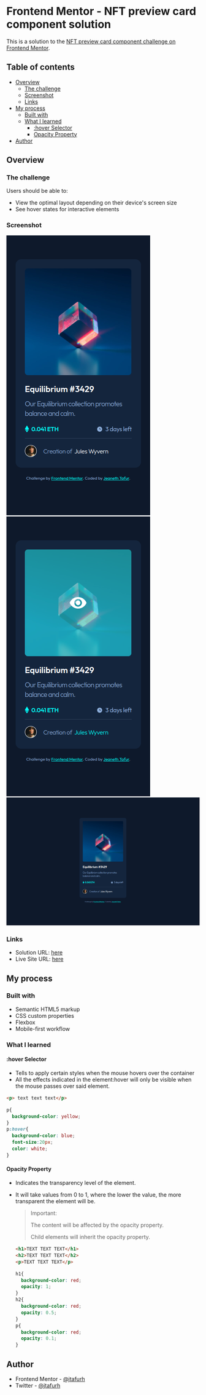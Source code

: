 # Frontend Mentor - NFT preview card component solution

This is a solution to the [NFT preview card component challenge on Frontend Mentor](https://www.frontendmentor.io/challenges/nft-preview-card-component-SbdUL_w0U). 

## Table of contents

- [Overview](#overview)
  - [The challenge](#the-challenge)
  - [Screenshot](#screenshot)
  - [Links](#links)
- [My process](#my-process)
  - [Built with](#built-with)
  - [What I learned](#what-i-learned)
    - [:hover Selector](#hover-selector)
    - [Opacity Property](opacity-property)
- [Author](#author)

## Overview

### The challenge

Users should be able to:

- View the optimal layout depending on their device's screen size
- See hover states for interactive elements

### Screenshot

![](./screenshot/mobile.png)    ![](./screenshot/ative-states.png)
![](./screenshot/desktop.png)


### Links

- Solution URL: [here](https://github.com/jtafurh/NTF-PREVIEW-CARD-COMPONENT-MAIN)
- Live Site URL: [here](https://jtafurh.github.io/NTF-PREVIEW-CARD-COMPONENT-MAIN/)

## My process

### Built with

- Semantic HTML5 markup
- CSS custom properties
- Flexbox
- Mobile-first workflow

### What I learned

#### :hover Selector

  - Tells to apply certain styles when the mouse hovers over the container
  - All the effects indicated in the element:hover will only be visible when the mouse passes over said element.

  ```html
  <p> text text text</p>
  ```

  ```css
  p{
    background-color: yellow;
  }
  p:hover{
    background-color: blue;
    font-size:20px;
    color: white;
  }
  ```

#### Opacity Property

- Indicates the transparency level of the element.
- It will take values ​​from 0 to 1, where the lower the value, the more transparent the element will be.

  > Important:
  >
  > The content will be affected by the opacity property.
  >
  > Child elements will inherit the opacity property.


  ```html
  <h1>TEXT TEXT TEXT</h1>
  <h2>TEXT TEXT TEXT</h2>
  <p>TEXT TEXT TEXT</p>
  ```

  ```css
  h1{
    background-color: red;
    opacity: 1;
  }
  h2{
    background-color: red;
    opacity: 0.5;
  }
  p{
    background-color: red;
    opacity: 0.1;
  }
  ```

## Author

- Frontend Mentor - [@jtafurh](https://www.frontendmentor.io/profile/jtafurh)
- Twitter - [@jtafurh](https://www.twitter.com/jtafurh)
